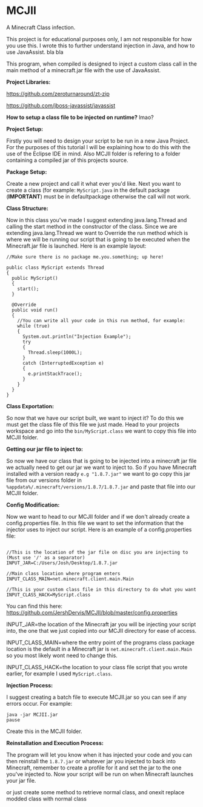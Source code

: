 # MCJII
A Minecraft Class infection.

This project is for educational purposes only, I am not responsible for how you use this. I wrote this to further understand injection in Java, and how to use JavaAssist.
bla bla

This program, when compiled is designed to inject a custom class call in the main method of a minecraft.jar file with the use of JavaAssist.

**Project Libraries:**

https://github.com/zeroturnaround/zt-zip

https://github.com/jboss-javassist/javassist

**How to setup a class file to be injected on runtime?**
lmao?

**Project Setup:**

Firstly you will need to design your script to be run in a new Java Project. For the purposes of this tutorial I will be explaining how to do this with the use of the Eclipse IDE in mind. Also MCJII folder is refering to a folder containing a compiled jar of this projects source.

**Package Setup:**

Create a new project and call it what ever you'd like.
Next you want to create a class (for example: `MyScript.java` in the default package (**IMPORTANT**) must be in defaultpackage otherwise the call will not work.

**Class Structure:**

Now in this class you've made I suggest extending java.lang.Thread and calling the start method in the constructor of the class.
Since we are extending java.lang.Thread we want to Override the run method which is where we will be running our script that is going to be executed when the Minecraft.jar file is launched. Here is an example layout:

```
//Make sure there is no package me.you.something; up here!

public class MyScript extends Thread
{
  public MyScript()
  {
    start();
  }
  
  @Override
  public void run()
  {
    //You can write all your code in this run method, for example:
    while (true)
    {
      System.out.println("Injection Example");
      try
      {
        Thread.sleep(1000L);
      }
      catch (InterruptedException e)
      {
        e.printStackTrace();
      }
    }
  }
}
```

**Class Exportation:**

So now that we have our script built, we want to inject it? To do this we must get the class file of this file we just made. Head to your projects workspace and go into the `bin/MyScript.class` we want to copy this file into MCJII folder.

**Getting our jar file to inject to:**

So now we have our class that is going to be injected into a minecraft jar file we actually need to get our jar we want to inject to. So if you have Minecraft installed with a version ready `e.g "1.8.7.jar"` we want to go copy this jar file from our versions folder in `%appdata%/.minecraft/versions/1.8.7/1.8.7.jar` and paste that file into our MCJII folder.

**Config Modification:**

Now we want to head to our MCJII folder and if we don't already create a config.properties file. In this file we want to set the information that the injector uses to inject our script. Here is an example of a config.properties file:

```

//This is the location of the jar file on disc you are injecting to (Must use '/' as a separator)
INPUT_JAR=C:/Users/Josh/Desktop/1.8.7.jar

//Main class location where program enters
INPUT_CLASS_MAIN=net.minecraft.client.main.Main

//This is your custom class file in this directory to do what you want
INPUT_CLASS_HACK=MyScript.class
```
You can find this here:
https://github.com/JershDervis/MCJII/blob/master/config.properties

INPUT_JAR=the location of the Minecraft jar you will be injecting your script into, the one that we just copied into our MCJII directory for ease of access.

INPUT_CLASS_MAIN=where the entry point of the programs class package location is the default in a Minecraft jar is `net.minecraft.client.main.Main` so you most likely wont need to change this.

INPUT_CLASS_HACK=the location to your class file script that you wrote earlier, for example I used `MyScript.class`.

**Injection Process:**

I suggest creating a batch file to execute MCJII.jar so you can see if any errors occur. For example:
```
java -jar MCJII.jar
pause
```
Create this in the MCJII folder.

**Reinstallation and Execution Process:**

The program will let you know when it has injected your code and you can then reinstall the `1.8.7.jar` or whatever jar you injected to back into Minecraft, remember to create a profile for it and set the jar to the one you've injected to. Now your script will be run on when Minecraft launches your jar file.

or just create some method to retrieve normal class, and onexit replace modded class with normal class
